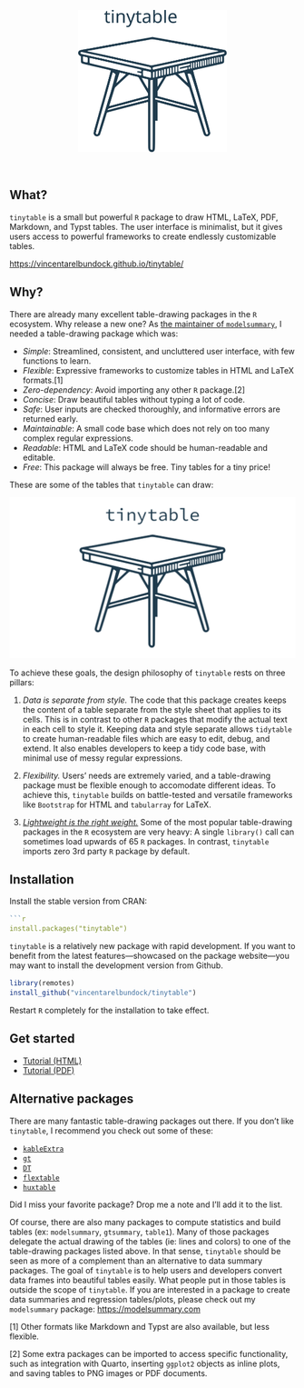 

<p align="center">
<img src="man/figures/tinytable_logo.svg" height = "250" class = "center">
</p>

<br> <!-- badges: start --> <!-- badges: end -->

## What?

`tinytable` is a small but powerful `R` package to draw HTML, LaTeX,
PDF, Markdown, and Typst tables. The user interface is minimalist, but
it gives users access to powerful frameworks to create endlessly
customizable tables.

<https://vincentarelbundock.github.io/tinytable/>

## Why?

There are already many excellent table-drawing packages in the `R`
ecosystem. Why release a new one? As [the maintainer of
`modelsummary`](https://modelsummary.com), I needed a table-drawing
package which was:

-   *Simple*: Streamlined, consistent, and uncluttered user interface,
    with few functions to learn.
-   *Flexible*: Expressive frameworks to customize tables in HTML and
    LaTeX formats.[1]
-   *Zero-dependency*: Avoid importing any other `R` package.[2]
-   *Concise*: Draw beautiful tables without typing a lot of code.
-   *Safe*: User inputs are checked thoroughly, and informative errors
    are returned early.
-   *Maintainable*: A small code base which does not rely on too many
    complex regular expressions.
-   *Readable*: HTML and LaTeX code should be human-readable and
    editable.
-   *Free*: This package will always be free. Tiny tables for a tiny
    price!

These are some of the tables that `tinytable` can draw:

![](man/figures/gallery/tinytable_gallery.gif)

To achieve these goals, the design philosophy of `tinytable` rests on
three pillars:

1.  *Data is separate from style.* The code that this package creates
    keeps the content of a table separate from the style sheet that
    applies to its cells. This is in contrast to other `R` packages that
    modify the actual text in each cell to style it. Keeping data and
    style separate allows `tidytable` to create human-readable files
    which are easy to edit, debug, and extend. It also enables
    developers to keep a tidy code base, with minimal use of messy
    regular expressions.

2.  *Flexibility.* Users’ needs are extremely varied, and a
    table-drawing package must be flexible enough to accomodate
    different ideas. To achieve this, `tinytable` builds on
    battle-tested and versatile frameworks like `Bootstrap` for HTML and
    `tabularray` for LaTeX.

3.  [*Lightweight is the right weight.*](https://www.tinyverse.org/)
    Some of the most popular table-drawing packages in the `R` ecosystem
    are very heavy: A single `library()` call can sometimes load upwards
    of 65 `R` packages. In contrast, `tinytable` imports zero 3rd party
    `R` package by default.

## Installation

Install the stable version from CRAN:

``` r
```r
install.packages("tinytable")
```

`tinytable` is a relatively new package with rapid development. If you
want to benefit from the latest features—showcased on the package
website—you may want to install the development version from Github.

``` r
library(remotes)
install_github("vincentarelbundock/tinytable")
```

Restart `R` completely for the installation to take effect.

## Get started

-   [Tutorial
    (HTML)](https://vincentarelbundock.github.io/tinytable/vignettes/tutorial.html)
-   [Tutorial
    (PDF)](https://vincentarelbundock.github.io/tinytable/vignettes/tutorial.pdf)

## Alternative packages

There are many fantastic table-drawing packages out there. If you don’t
like `tinytable`, I recommend you check out some of these:

-   [`kableExtra`](https://haozhu233.github.io/kableExtra/)
-   [`gt`](https://gt.rstudio.com)
-   [`DT`](https://rstudio.github.io/DT/)
-   [`flextable`](https://davidgohel.github.io/flextable/)
-   [`huxtable`](https://hughjonesd.github.io/huxtable/)

Did I miss your favorite package? Drop me a note and I’ll add it to the
list.

Of course, there are also many packages to compute statistics and build
tables (ex: `modelsummary`, `gtsummary`, `table1`). Many of those
packages delegate the actual drawing of the tables (ie: lines and
colors) to one of the table-drawing packages listed above. In that
sense, `tinytable` should be seen as more of a complement than an
alternative to data summary packages. The goal of `tinytable` is to help
users and developers convert data frames into beautiful tables easily.
What people put in those tables is outside the scope of `tinytable`. If
you are interested in a package to create data summaries and regression
tables/plots, please check out my `modelsummary` package:
<https://modelsummary.com>

[1] Other formats like Markdown and Typst are also available, but less
flexible.

[2] Some extra packages can be imported to access specific
functionality, such as integration with Quarto, inserting `ggplot2`
objects as inline plots, and saving tables to PNG images or PDF
documents.
